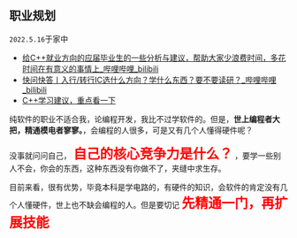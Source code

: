 ## **职业规划**

`2022.5.16`于家中

- [给C++就业方向的应届毕业生的一些分析与建议，帮助大家少浪费时间，多花时间在有意义的事情上_哔哩哔哩_bilibili](https://www.bilibili.com/video/BV1PY4y1e7VB?spm_id_from=333.999.0.0)
- [快问快答丨入行/转行IC选什么方向？学什么东西？要不要读研？_哔哩哔哩_bilibili](https://www.bilibili.com/video/BV1C541127i7?spm_id_from=333.999.0.0)
- [C++学习建议，重点看一下](https://mp.weixin.qq.com/s/v1wz3tN8PxTGnbMEPHnwFg)



纯软件的职业不适合我，论编程开发，我比不过学软件的。但是，**世上编程者大把，精通模电者寥寥。**，会编程的人很多，可是又有几个人懂得硬件呢？

没事就问问自己， **<font size=5><font color=red>自己的核心竞争力是什么？</font></font>** ，要学一些别人不会，你会的东西，这种东西没有你做不了，夹缝中求生存。

目前来看，很有优势，毕竟本科是学电路的，有硬件的知识，会软件的肯定没有几个人懂硬件，世上也不缺会编程的人。但是要切记 **<font size=5><font color=red>先精通一门，再扩展技能</font></font>**

